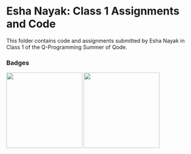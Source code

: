 # Esha Nayak: Class 1 Assignments and Code
This folder contains code and assignments submitted by Esha Nayak in Class 1 of the Q-Programming Summer of Qode.
### Badges
<img src="/badges/attendance.png" width="200px" height="200px"> <img src="/badges/assignment.png" width="200px" height="200px">